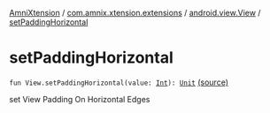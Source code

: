 [AmniXtension](../../index.md) / [com.amnix.xtension.extensions](../index.md) / [android.view.View](index.md) / [setPaddingHorizontal](./set-padding-horizontal.md)

# setPaddingHorizontal

`fun View.setPaddingHorizontal(value: `[`Int`](https://kotlinlang.org/api/latest/jvm/stdlib/kotlin/-int/index.html)`): `[`Unit`](https://kotlinlang.org/api/latest/jvm/stdlib/kotlin/-unit/index.html) [(source)](https://github.com/AmniX/AmniXTension/tree/master/AmniXtension/src/main/java/com/amnix/xtension/extensions/ViewExtensions.kt#L124)

set View Padding On Horizontal Edges

